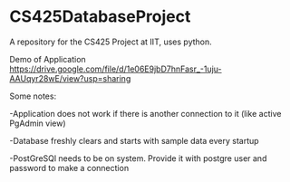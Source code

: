 # CS425DatabaseProject
A repository for the CS425 Project at IIT, uses python.

Demo of Application
[https://drive.google.com/file/d/1e06E9jbD7hnFasr_-1uju-AAUqyr28wE/view?usp=sharing ](https://drive.google.com/file/d/18ZUdB842hVVeSSHRBtohkFVsq7HWPHZd/view?usp=sharing)

Some notes:

-Application does not work if there is another connection to it (like active PgAdmin view)

-Database freshly clears and starts with sample data every startup

-PostGreSQl needs to be on system. Provide it with postgre user and password to make a connection

